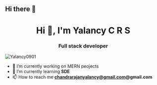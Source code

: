## Hi there 👋
<h1 align="center">Hi 👋, I'm Yalancy C R S</h1>
<h3 align="center">Full stack developer</h3>

<p align="left"> <img src="https://komarev.com/ghpvc/?username=Yalancy0901&label=Profile%20views&color=0e75b6&style=flat" alt="Yalancy0901" /> </p>

- 🔭 I’m currently working on MERN peojects
- 🌱 I’m currently learning **SDE**
- 📫 How to reach me **chandrarajanyalancy@gmail.com@gmail.com**

<!--
**Yalancy0901/Yalancy0901** is a ✨ _special_ ✨ repository because its `README.md` (this file) appears on your GitHub profile.

Here are some ideas to get you started:

- 🔭 I’m currently working on ...
- 🌱 I’m currently learning ...
- 👯 I’m looking to collaborate on ...
- 🤔 I’m looking for help with ...
- 💬 Ask me about ...
- 📫 How to reach me: ...
- 😄 Pronouns: ...
- ⚡ Fun fact: ...
-->
